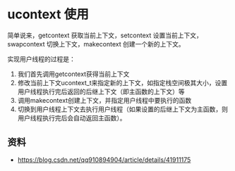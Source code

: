 # ucontext 使用

简单说来，getcontext 获取当前上下文，setcontext 设置当前上下文，
swapcontext 切换上下文，makecontext 创建一个新的上下文。

实现用户线程的过程是：

1. 我们首先调用getcontext获得当前上下文
2. 修改当前上下文ucontext_t来指定新的上下文，如指定栈空间极其大小，设置用户线程执行完后返回的后继上下文（即主函数的上下文）等
3. 调用makecontext创建上下文，并指定用户线程中要执行的函数
4. 切换到用户线程上下文去执行用户线程（如果设置的后继上下文为主函数，则用户线程执行完后会自动返回主函数）。

## 资料

* https://blog.csdn.net/qq910894904/article/details/41911175
